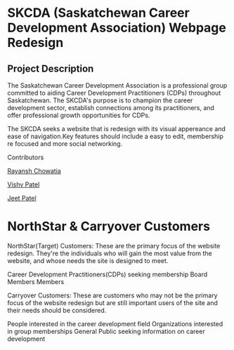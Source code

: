 # SKCDA (Saskatchewan Career Development Association) Webpage Redesign

## Project Description


The Saskatchewan Career Development Association is a professional group committed to aiding Career Development Practitioners (CDPs) throughout Saskatchewan. The SKCDA's purpose is to champion the career development sector, establish connections among its practitioners, and offer professional growth opportunities for CDPs.

The SKCDA seeks a website that is redesign with its visual appereance and ease of navigation.Key features should include a easy to edit, membership re focused and more social networking.

Contributors

[Rayansh Chowatia](github.com/Rayansh-Chowatia)

[Vishv Patel](github.com/Vishvp345)

[Jeet Patel](github.com/Jeet0410)

# NorthStar & Carryover Customers

NorthStar(Target) Customers:
These are the primary focus of the website redesign. They're the individuals who will gain the most value from the website, and whose needs the site is designed to meet.

Career Development Practitioners(CDPs) seeking membership
Board Members
Members

Carryover Customers:
These are customers who may not be the primary focus of the website redesign but are still important users of the site and their needs should be considered.

People interested in the career development field
Organizations interested in group memberships
General Public seeking information on career development

